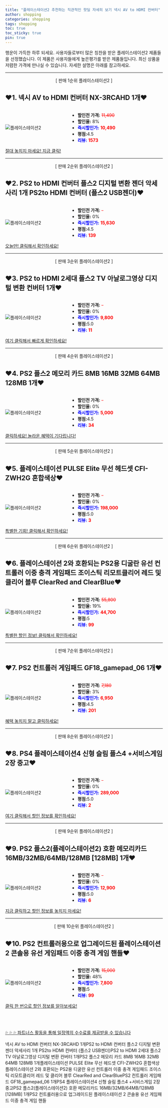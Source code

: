 ```yaml
---
title: "플레이스테이션2 추천하는 직관적인 핫딜 자세히 보기 넥시 AV to HDMI 컨버터"
author: shopping
categories: shopping
tags: shopping
toc: true
toc_sticky: true
pin: true
---
```

행운이 가득한 하루 되세요. 사용자들로부터 많은 칭찬을 받은 플레이스테이션2 제품들을 선정했습니다. 이 제품은 사용자들에게 높은평가를 받은 제품들입니다. 최신 상품을 저렴한 가격에 만나실 수 있습니다. 자세한 설명은 아래를 참고하세요.

---
<p class="toplist" style="margin: 0 auto; display: block; width: fit-content;">[ 판매 1순위 플레이스테이션2 ]</p>

<h2><strong>❤️1. 넥시 AV to HDMI 컨버터 NX-3RCAHD 1개❤️</strong></h2>

<div style="display: flex; align-items: center;">
    <div style="flex: 0.4;">
        <img src="https://thumbnail6.coupangcdn.com/thumbnails/remote/230x230ex/image/retail/images/2020/03/09/22/5/b1612157-ac4c-4b86-a2e9-f02096fb9441.jpg" alt="플레이스테이션2" style="max-width: 100%;">
    </div>
    <div style="flex: 0.6; margin-left: 10px;">
        <ul>
            <li><strong>할인전 가격:</strong> <del style="color: red;">11,490</del></li>
            <li><strong>할인율:</strong> 8%</li>
            <li><span style='color:blue'><strong>즉시할인가:</strong></span> <span style='color:red'><strong>10,490</strong></span></li>
            <li><strong>평점:</strong>4.5</li>
            <li><span style='color:blue'><strong>리뷰:</strong></span> <span style='color:red'><strong>1573</strong></span></li>
        </ul>
    </div>
</div>
<div class="center">
    <a href="https://William4Davisa.github.io?lptag=AF9450613&subid=githubio&pageKey=1343075646&traceid=V0-153&itemId=2370417224&vendorItemId=70366490041" class="myButton">
        절대 놓치지 마세요! 지금 클릭!
    </a>
</div>


---
<p class="toplist" style="margin: 0 auto; display: block; width: fit-content;">[ 판매 2순위 플레이스테이션2 ]</p>

<h2><strong>❤️2. PS2 to HDMI 컨버터 플스2 디지털 변환 젠더 악세사리 1개 PS2to HDMI 컨버터 (플스2 USB젠더)❤️</strong></h2>

<div style="display: flex; align-items: center;">
    <div style="flex: 0.4;">
        <img src="https://thumbnail6.coupangcdn.com/thumbnails/remote/230x230ex/image/vendor_inventory/images/2019/03/15/13/3/62b35d93-2e77-4a3a-848e-c4b0da9cd155.jpg" alt="플레이스테이션2" style="max-width: 100%;">
    </div>
    <div style="flex: 0.6; margin-left: 10px;">
        <ul>
            <li><strong>할인전 가격:</strong> <del style="color: red;">-</del></li>
            <li><strong>할인율:</strong> 0%</li>
            <li><span style='color:blue'><strong>즉시할인가:</strong></span> <span style='color:red'><strong>15,630</strong></span></li>
            <li><strong>평점:</strong>4.5</li>
            <li><span style='color:blue'><strong>리뷰:</strong></span> <span style='color:red'><strong>139</strong></span></li>
        </ul>
    </div>
</div>
<div class="center">
    <a href="https://William4Davisa.github.io?lptag=AF9450613&subid=githubio&pageKey=198424224&traceid=V0-153&itemId=573112878&vendorItemId=4504482583" class="myButton">
        오늘만! 클릭해서 확인하세요!
    </a>
</div>


---
<p class="toplist" style="margin: 0 auto; display: block; width: fit-content;">[ 판매 3순위 플레이스테이션2 ]</p>

<h2><strong>❤️3. PS2 to HDMI 2세대 플스2 TV 아날로그영상 디지털 변환 컨버터 1개❤️</strong></h2>

<div style="display: flex; align-items: center;">
    <div style="flex: 0.4;">
        <img src="https://thumbnail10.coupangcdn.com/thumbnails/remote/230x230ex/image/vendor_inventory/7fd7/59d79b5cbdbf5e7de42bcd23e1f5e51e242e886422b17522efc0890fa18f.jpg" alt="플레이스테이션2" style="max-width: 100%;">
    </div>
    <div style="flex: 0.6; margin-left: 10px;">
        <ul>
            <li><strong>할인전 가격:</strong> <del style="color: red;">-</del></li>
            <li><strong>할인율:</strong> 0%</li>
            <li><span style='color:blue'><strong>즉시할인가:</strong></span> <span style='color:red'><strong>9,800</strong></span></li>
            <li><strong>평점:</strong>5.0</li>
            <li><span style='color:blue'><strong>리뷰:</strong></span> <span style='color:red'><strong>11</strong></span></li>
        </ul>
    </div>
</div>
<div class="center">
    <a href="https://William4Davisa.github.io?lptag=AF9450613&subid=githubio&pageKey=7700651894&traceid=V0-153&itemId=20617160551&vendorItemId=87691450335" class="myButton">
        여기 클릭해서 빠르게 확인하세요!
    </a>
</div>


---
<p class="toplist" style="margin: 0 auto; display: block; width: fit-content;">[ 판매 4순위 플레이스테이션2 ]</p>

<h2><strong>❤️4. PS2 플스2 메모리 카드 8MB 16MB 32MB 64MB 128MB 1개❤️</strong></h2>

<div style="display: flex; align-items: center;">
    <div style="flex: 0.4;">
        <img src="https://thumbnail10.coupangcdn.com/thumbnails/remote/230x230ex/image/vendor_inventory/a398/a7865507d271d34be150688eae985a538bda371e4133b5d7f694a36c8db0.jpg" alt="플레이스테이션2" style="max-width: 100%;">
    </div>
    <div style="flex: 0.6; margin-left: 10px;">
        <ul>
            <li><strong>할인전 가격:</strong> <del style="color: red;">-</del></li>
            <li><strong>할인율:</strong> 0%</li>
            <li><span style='color:blue'><strong>즉시할인가:</strong></span> <span style='color:red'><strong>5,000</strong></span></li>
            <li><strong>평점:</strong>4.5</li>
            <li><span style='color:blue'><strong>리뷰:</strong></span> <span style='color:red'><strong>34</strong></span></li>
        </ul>
    </div>
</div>
<div class="center">
    <a href="https://William4Davisa.github.io?lptag=AF9450613&subid=githubio&pageKey=7032326760&traceid=V0-153&itemId=17359531797&vendorItemId=84529514629" class="myButton">
        클릭하세요! 놀라운 혜택이 기다립니다!
    </a>
</div>


---
<p class="toplist" style="margin: 0 auto; display: block; width: fit-content;">[ 판매 5순위 플레이스테이션2 ]</p>

<h2><strong>❤️5. 플레이스테이션 PULSE Elite 무선 헤드셋 CFI-ZWH2G 혼합색상❤️</strong></h2>

<div style="display: flex; align-items: center;">
    <div style="flex: 0.4;">
        <img src="https://thumbnail10.coupangcdn.com/thumbnails/remote/230x230ex/image/retail/images/2024/02/26/14/1/adc51423-a622-4d77-8486-2ac5405811f5.jpg" alt="플레이스테이션2" style="max-width: 100%;">
    </div>
    <div style="flex: 0.6; margin-left: 10px;">
        <ul>
            <li><strong>할인전 가격:</strong> <del style="color: red;">-</del></li>
            <li><strong>할인율:</strong> 0%</li>
            <li><span style='color:blue'><strong>즉시할인가:</strong></span> <span style='color:red'><strong>198,000</strong></span></li>
            <li><strong>평점:</strong>5.0</li>
            <li><span style='color:blue'><strong>리뷰:</strong></span> <span style='color:red'><strong>3</strong></span></li>
        </ul>
    </div>
</div>
<div class="center">
    <a href="https://William4Davisa.github.io?lptag=AF9450613&subid=githubio&pageKey=7920991528&traceid=V0-153&itemId=21761063620&vendorItemId=88810027508" class="myButton">
        특별한 기회! 클릭해서 확인하세요!
    </a>
</div>


---
<p class="toplist" style="margin: 0 auto; display: block; width: fit-content;">[ 판매 6순위 플레이스테이션2 ]</p>

<h2><strong>❤️6. 플레이스테이션 2와 호환되는 PS2용 디굴란 유선 컨트롤러 이중 충격 게임패드 조이스틱 리모트클리어 레드 및 클리어 블루 ClearRed and ClearBlue❤️</strong></h2>

<div style="display: flex; align-items: center;">
    <div style="flex: 0.4;">
        <img src="https://thumbnail10.coupangcdn.com/thumbnails/remote/230x230ex/image/vendor_inventory/046c/5d1882d0b9b3807af0a5bf8158dc2942b1bc6aad11e1e15d04138ecaf38f.jpg" alt="플레이스테이션2" style="max-width: 100%;">
    </div>
    <div style="flex: 0.6; margin-left: 10px;">
        <ul>
            <li><strong>할인전 가격:</strong> <del style="color: red;">55,800</del></li>
            <li><strong>할인율:</strong> 19%</li>
            <li><span style='color:blue'><strong>즉시할인가:</strong></span> <span style='color:red'><strong>44,700</strong></span></li>
            <li><strong>평점:</strong>5</li>
            <li><span style='color:blue'><strong>리뷰:</strong></span> <span style='color:red'><strong>99</strong></span></li>
        </ul>
    </div>
</div>
<div class="center">
    <a href="https://William4Davisa.github.io?lptag=AF9450613&subid=githubio&pageKey=8172680409&traceid=V0-153&itemId=23346273735&vendorItemId=90774053507" class="myButton">
        특별한 할인 정보! 클릭해서 확인하세요!
    </a>
</div>


---
<p class="toplist" style="margin: 0 auto; display: block; width: fit-content;">[ 판매 7순위 플레이스테이션2 ]</p>

<h2><strong>❤️7. PS2 컨트롤러 게임패드 GF18_gamepad_06 1개❤️</strong></h2>

<div style="display: flex; align-items: center;">
    <div style="flex: 0.4;">
        <img src="https://thumbnail10.coupangcdn.com/thumbnails/remote/230x230ex/image/retail/images/1121331970240986-432129e5-8fd7-4ee4-827a-af4c800c070c.jpg" alt="플레이스테이션2" style="max-width: 100%;">
    </div>
    <div style="flex: 0.6; margin-left: 10px;">
        <ul>
            <li><strong>할인전 가격:</strong> <del style="color: red;">7,180</del></li>
            <li><strong>할인율:</strong> 3%</li>
            <li><span style='color:blue'><strong>즉시할인가:</strong></span> <span style='color:red'><strong>6,950</strong></span></li>
            <li><strong>평점:</strong>4.5</li>
            <li><span style='color:blue'><strong>리뷰:</strong></span> <span style='color:red'><strong>201</strong></span></li>
        </ul>
    </div>
</div>
<div class="center">
    <a href="https://William4Davisa.github.io?lptag=AF9450613&subid=githubio&pageKey=4568177270&traceid=V0-153&itemId=5576514938&vendorItemId=72875836251" class="myButton">
        혜택 놓치지 말고 클릭하세요!
    </a>
</div>


---
<p class="toplist" style="margin: 0 auto; display: block; width: fit-content;">[ 판매 8순위 플레이스테이션2 ]</p>

<h2><strong>❤️8. PS4 플레이스테이션4 신형 슬림 플스4 +서비스게임 2장 중고❤️</strong></h2>

<div style="display: flex; align-items: center;">
    <div style="flex: 0.4;">
        <img src="https://thumbnail8.coupangcdn.com/thumbnails/remote/230x230ex/image/vendor_inventory/920d/8f2da3dd49b55a1cbba9302a8bd862fbb62ff41f7397e1e53acb7607fd71.jpg" alt="플레이스테이션2" style="max-width: 100%;">
    </div>
    <div style="flex: 0.6; margin-left: 10px;">
        <ul>
            <li><strong>할인전 가격:</strong> <del style="color: red;">-</del></li>
            <li><strong>할인율:</strong> 0%</li>
            <li><span style='color:blue'><strong>즉시할인가:</strong></span> <span style='color:red'><strong>289,000</strong></span></li>
            <li><strong>평점:</strong>5.0</li>
            <li><span style='color:blue'><strong>리뷰:</strong></span> <span style='color:red'><strong>2</strong></span></li>
        </ul>
    </div>
</div>
<div class="center">
    <a href="https://William4Davisa.github.io?lptag=AF9450613&subid=githubio&pageKey=4919592592&traceid=V0-153&itemId=6444326192&vendorItemId=75260342756" class="myButton">
        여기 클릭해서 할인 정보를 확인하세요!
    </a>
</div>


---
<p class="toplist" style="margin: 0 auto; display: block; width: fit-content;">[ 판매 9순위 플레이스테이션2 ]</p>

<h2><strong>❤️9. PS2 플스2(플레이스테이션2) 호환 메모리카드 16MB/32MB/64MB/128MB [128MB] 1개❤️</strong></h2>

<div style="display: flex; align-items: center;">
    <div style="flex: 0.4;">
        <img src="https://thumbnail7.coupangcdn.com/thumbnails/remote/230x230ex/image/vendor_inventory/cded/a3b882fc3f550fabd2541d9cb4e0e27a3b6ee9339f32642347fd38029e55.jpg" alt="플레이스테이션2" style="max-width: 100%;">
    </div>
    <div style="flex: 0.6; margin-left: 10px;">
        <ul>
            <li><strong>할인전 가격:</strong> <del style="color: red;">-</del></li>
            <li><strong>할인율:</strong> 0%</li>
            <li><span style='color:blue'><strong>즉시할인가:</strong></span> <span style='color:red'><strong>12,900</strong></span></li>
            <li><strong>평점:</strong>5.0</li>
            <li><span style='color:blue'><strong>리뷰:</strong></span> <span style='color:red'><strong>6</strong></span></li>
        </ul>
    </div>
</div>
<div class="center">
    <a href="https://William4Davisa.github.io?lptag=AF9450613&subid=githubio&pageKey=5249553667&traceid=V0-153&itemId=7432112938&vendorItemId=74723023078" class="myButton">
        지금 클릭하고 할인 정보를 놓치지 마세요!
    </a>
</div>


---
<p class="toplist" style="margin: 0 auto; display: block; width: fit-content;">[ 판매 10순위 플레이스테이션2 ]</p>

<h2><strong>❤️10. PS2 컨트롤러용으로 업그레이드된 플레이스테이션 2 콘솔용 유선 게임패드 이중 충격 게임 핸들❤️</strong></h2>

<div style="display: flex; align-items: center;">
    <div style="flex: 0.4;">
        <img src="https://thumbnail9.coupangcdn.com/thumbnails/remote/230x230ex/image/vendor_inventory/5c1b/513ed1db81c120e728a369a935ae07887913bd64a2134879a5e7e34a4789.jpg" alt="플레이스테이션2" style="max-width: 100%;">
    </div>
    <div style="flex: 0.6; margin-left: 10px;">
        <ul>
            <li><strong>할인전 가격:</strong> <del style="color: red;">15,000</del></li>
            <li><strong>할인율:</strong> 48%</li>
            <li><span style='color:blue'><strong>즉시할인가:</strong></span> <span style='color:red'><strong>7,800</strong></span></li>
            <li><strong>평점:</strong>5</li>
            <li><span style='color:blue'><strong>리뷰:</strong></span> <span style='color:red'><strong>99</strong></span></li>
        </ul>
    </div>
</div>
<div class="center">
    <a href="https://William4Davisa.github.io?lptag=AF9450613&subid=githubio&pageKey=6566051928&traceid=V0-153&itemId=14720336465&vendorItemId=90749373386" class="myButton">
        클릭 한 번으로 할인 정보를 알아보세요!
    </a>
</div>

<br><br><br>[💦 💦 💦 파트너스 활동을 통해 일정액의 수수료를 제공받을 수 있습니다](https://link.coupang.com/a/bcpT2c)<br><br>넥시 AV to HDMI 컨버터 NX-3RCAHD 1개PS2 to HDMI 컨버터 플스2 디지털 변환 젠더 악세사리 1개 PS2to HDMI 컨버터 (플스2 USB젠더)PS2 to HDMI 2세대 플스2 TV 아날로그영상 디지털 변환 컨버터 1개PS2 플스2 메모리 카드 8MB 16MB 32MB 64MB 128MB 1개플레이스테이션 PULSE Elite 무선 헤드셋 CFI-ZWH2G 혼합색상플레이스테이션 2와 호환되는 PS2용 디굴란 유선 컨트롤러 이중 충격 게임패드 조이스틱 리모트클리어 레드 및 클리어 블루 ClearRed and ClearBluePS2 컨트롤러 게임패드 GF18_gamepad_06 1개PS4 플레이스테이션4 신형 슬림 플스4 +서비스게임 2장 중고PS2 플스2(플레이스테이션2) 호환 메모리카드 16MB/32MB/64MB/128MB [128MB] 1개PS2 컨트롤러용으로 업그레이드된 플레이스테이션 2 콘솔용 유선 게임패드 이중 충격 게임 핸들